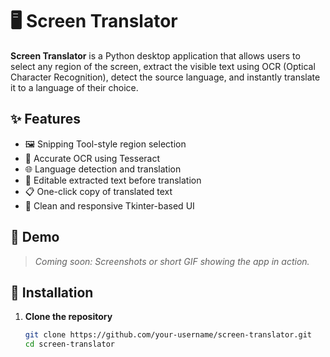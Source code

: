 # 🖥️ Screen Translator

**Screen Translator** is a Python desktop application that allows users to select any region of the screen, extract the visible text using OCR (Optical Character Recognition), detect the source language, and instantly translate it to a language of their choice.

## ✨ Features

- 🖼️ Snipping Tool-style region selection
- 🔎 Accurate OCR using Tesseract
- 🌐 Language detection and translation
- 📝 Editable extracted text before translation
- 📋 One-click copy of translated text
- 🧠 Clean and responsive Tkinter-based UI

## 📸 Demo

> _Coming soon: Screenshots or short GIF showing the app in action._

## 🚀 Installation

1. **Clone the repository**
   ```bash
   git clone https://github.com/your-username/screen-translator.git
   cd screen-translator
